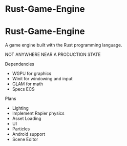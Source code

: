 # Rust-Game-Engine
# Rust-Game-Engine
A game engine built with the Rust programming language.

NOT ANYWHERE NEAR A PRODUCTION STATE

Dependencies
 - WGPU for graphics 
 - Winit for windowing and input
 - GLAM for math
 - Specs ECS

Plans 
 - Lighting
 - Implement Rapier physics
 - Asset Loading
 - UI
 - Particles
 - Android support
 - Scene Editor
 
